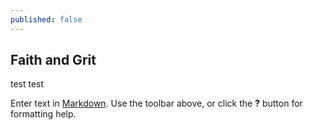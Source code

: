 ```yaml
---
published: false
---
```

## Faith and Grit

test
test

Enter text in [Markdown](http://daringfireball.net/projects/markdown/). Use the toolbar above, or click the **?** button for formatting help.
